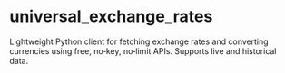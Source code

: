 # universal_exchange_rates
Lightweight Python client for fetching exchange rates and converting currencies using free, no‑key, no‑limit APIs. Supports live and historical data.

